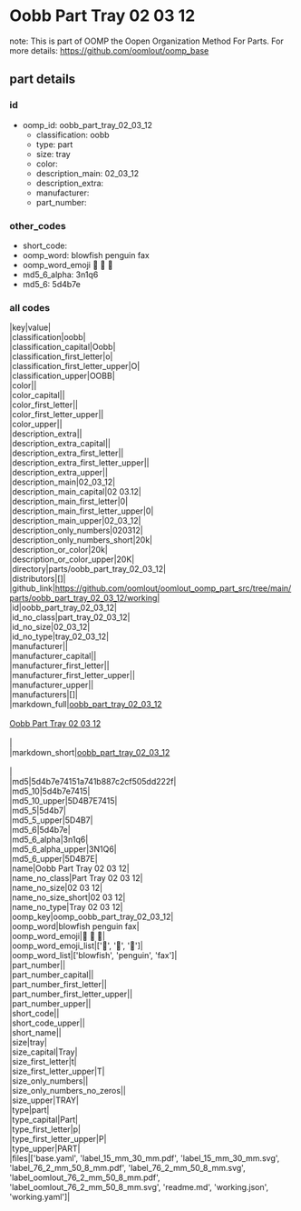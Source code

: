 # Oobb Part Tray 02 03 12  

note: This is part of OOMP the Oopen Organization Method For Parts. For more details: https://github.com/oomlout/oomp_base

##  part details





### id
* oomp_id: oobb_part_tray_02_03_12
  * classification: oobb
  * type: part
  * size: tray
  * color: 
  * description_main: 02_03_12
  * description_extra: 
  * manufacturer: 
  * part_number: 

### other_codes
* short_code: 
* oomp_word: blowfish penguin fax
* oomp_word_emoji :blowfish: :penguin: :fax:
* md5_6_alpha: 3n1q6
* md5_6: 5d4b7e

### all codes 
|key|value|  
|classification|oobb|  
|classification_capital|Oobb|  
|classification_first_letter|o|  
|classification_first_letter_upper|O|  
|classification_upper|OOBB|  
|color||  
|color_capital||  
|color_first_letter||  
|color_first_letter_upper||  
|color_upper||  
|description_extra||  
|description_extra_capital||  
|description_extra_first_letter||  
|description_extra_first_letter_upper||  
|description_extra_upper||  
|description_main|02_03_12|  
|description_main_capital|02 03.12|  
|description_main_first_letter|0|  
|description_main_first_letter_upper|0|  
|description_main_upper|02_03_12|  
|description_only_numbers|020312|  
|description_only_numbers_short|20k|  
|description_or_color|20k|  
|description_or_color_upper|20K|  
|directory|parts/oobb_part_tray_02_03_12|  
|distributors|[]|  
|github_link|https://github.com/oomlout/oomlout_oomp_part_src/tree/main/parts/oobb_part_tray_02_03_12/working|  
|id|oobb_part_tray_02_03_12|  
|id_no_class|part_tray_02_03_12|  
|id_no_size|02_03_12|  
|id_no_type|tray_02_03_12|  
|manufacturer||  
|manufacturer_capital||  
|manufacturer_first_letter||  
|manufacturer_first_letter_upper||  
|manufacturer_upper||  
|manufacturers|[]|  
|markdown_full|[oobb_part_tray_02_03_12](https://github.com/oomlout/oomlout_oomp_part_src/tree/main/parts/oobb_part_tray_02_03_12/working)<br>[](https://github.com/oomlout/oomlout_oomp_part_src/tree/main/parts/oobb_part_tray_02_03_12/working)<br>[Oobb Part Tray 02 03 12](https://github.com/oomlout/oomlout_oomp_part_src/tree/main/parts/oobb_part_tray_02_03_12/working)<br><br>|  
|markdown_short|[oobb_part_tray_02_03_12](https://github.com/oomlout/oomlout_oomp_part_src/tree/main/parts/oobb_part_tray_02_03_12/working)<br><br>|  
|md5|5d4b7e74151a741b887c2cf505dd222f|  
|md5_10|5d4b7e7415|  
|md5_10_upper|5D4B7E7415|  
|md5_5|5d4b7|  
|md5_5_upper|5D4B7|  
|md5_6|5d4b7e|  
|md5_6_alpha|3n1q6|  
|md5_6_alpha_upper|3N1Q6|  
|md5_6_upper|5D4B7E|  
|name|Oobb Part Tray 02 03 12|  
|name_no_class|Part Tray 02 03 12|  
|name_no_size|02 03 12|  
|name_no_size_short|02 03 12|  
|name_no_type|Tray 02 03 12|  
|oomp_key|oomp_oobb_part_tray_02_03_12|  
|oomp_word|blowfish penguin fax|  
|oomp_word_emoji|:blowfish: :penguin: :fax:|  
|oomp_word_emoji_list|[':blowfish:', ':penguin:', ':fax:']|  
|oomp_word_list|['blowfish', 'penguin', 'fax']|  
|part_number||  
|part_number_capital||  
|part_number_first_letter||  
|part_number_first_letter_upper||  
|part_number_upper||  
|short_code||  
|short_code_upper||  
|short_name||  
|size|tray|  
|size_capital|Tray|  
|size_first_letter|t|  
|size_first_letter_upper|T|  
|size_only_numbers||  
|size_only_numbers_no_zeros||  
|size_upper|TRAY|  
|type|part|  
|type_capital|Part|  
|type_first_letter|p|  
|type_first_letter_upper|P|  
|type_upper|PART|  
|files|['base.yaml', 'label_15_mm_30_mm.pdf', 'label_15_mm_30_mm.svg', 'label_76_2_mm_50_8_mm.pdf', 'label_76_2_mm_50_8_mm.svg', 'label_oomlout_76_2_mm_50_8_mm.pdf', 'label_oomlout_76_2_mm_50_8_mm.svg', 'readme.md', 'working.json', 'working.yaml']|  
